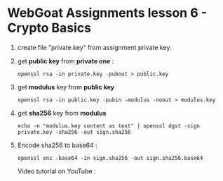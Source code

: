

# WebGoat Assignments lesson 6 - Crypto Basics

1) create file "private.key" from assignment private key.

   

2) get **public key** from **private one** : 

   ```shell
   openssl rsa -in private.key -pubout > public.key
   ```

   

3) get **modulus** key from **public key**

   ```shell
   openssl rsa -in public.key -pubin -modulus -noout > modulus.key
   ```



4. get **sha256** key from **modulus**

   ```shell
   echo -n "modulus.key content as text" | openssl dgst -sign private.key -sha256 -out sign.sha256
   ```
   
   

5) Encode sha256 to base64 :

   ```shell
   openssl enc -base64 -in sign.sha256 -out sign.sha256.base64
   ```
   
   Video tutorial on YouTube : 
